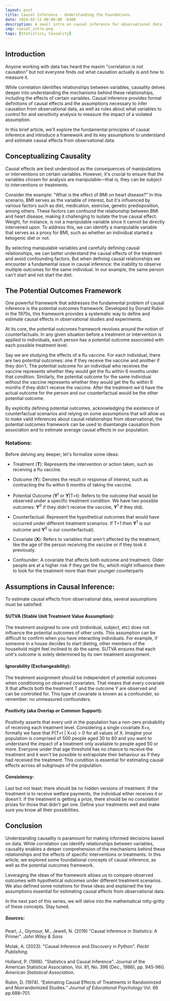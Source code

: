 ```yaml
---
layout: post
title: Causal Inference - Understanding the Foundations
date: 2024-02-11 00:00:00 -0300
description: A small intro on causal inference for observational data
img: causal_intro.png
tags: [Statistics, Causality]
---
```



## **Introduction**
Anyone working with data has heard the maxim "correlation is not causation" but not everyone finds out what causation actually is and how to measure it. 

While correlation identifies relationships between variables, causality delves deeper into understanding the mechanisms behind these relationships, including the effects of certain variables. Causal inference provides formal definitions of causal effects and the assumptions necessary to infer causation from observational data, as well as rules about what variables to control for and sensitivity analysis to measure the impact of a violated assumption. 

In this brief article, we'll explore the fundamental principles of causal inference and introduce a framework and its key assumptions to understand and estimate causal effects from observational data.

## **Conceptualizing Causality**

Causal effects are best understood as the consequences of manipulations or interventions on certain variables. However, it's crucial to ensure that the variables chosen for analysis are manipulable—that is, they can be subject to interventions or treatments.

Consider the example: "What is the effect of BMI on heart disease?" In this scenario, BMI serves as the variable of interest, but it's influenced by various factors such as diet, medication, exercise, genetic predisposition, among others. These factors can confound the relationship between BMI and heart disease, making it challenging to isolate the true causal effect. Weight, for instance, is not a manipulable variable since it cannot be directly intervened upon. To address this, we can identify a manipulable variable that serves as a proxy for BMI, such as whether an individual started a ketogenic diet or not.

By selecting manipulable variables and carefully defining causal relationships, we can better understand the causal effects of the treatment and avoid confounding factors. But when defining causal relationships we encounter a fundamental issue in causal inference: the inability to observe multiple outcomes for the same individual. In our example, the same person can't start and not start the diet.

## **The Potential Outcomes Framework**

One powerful framework that addresses the fundamental problem of causal inference is the potential outcomes framework. Developed by Donald Rubin in the 1970s, this framework provides a systematic way to define and estimate causal effects in observational studies and experiments.

At its core, the potential outcomes framework revolves around the notion of counterfactuals. In any given situation before a treatment or intervention is applied to individuals, each person has a potential outcome associated with each possible treatment level. 

Say we are studying the effects of a flu vaccine. For each individual, there are two potential outcomes: one if they receive the vaccine and another if they don't. The potential outcome for an individual who receives the vaccine represents whether they would get the flu within 6 months under that condition. Similarly, the potential outcome for the same individual without the vaccine represents whether they would get the flu within 6 months if they didn't receive the vaccine. After the treatment we'd have the actual outcome for the person and our counterfactual would be the other potential outcome. 

By explicitly defining potential outcomes, acknowledging the existence of counterfactual scenarios and relying on some assumptions that will allow us to make valid inferences about causal relationships from observational, the potential outcomes framework can be used to disentangle causation from association and to estimate average causal effects in our population.

### **Notations:**

Before delving any deeper, let's formalize some ideas:

- Treatment (**T**): 
Represents the intervention or action taken, such as receiving a flu vaccine.
  
- Outcome (**Y**): 
Denotes the result or response of interest, such as contracting the flu within 6 months of taking the vaccine.
  
- Potential Outcome (**Y**<sup>t</sup> or **Y**|T=t): 
Refers to the outcome that would be observed under a specific treatment condition. We have two possible outcomes: **Y**<sup>0</sup> if they didn't receive the vaccine, **Y**<sup>1</sup> if they did).
  
- Counterfactual: 
Represent the hypothetical outcomes that would have occurred under different treatment scenarios. If T=1 then **Y**<sup>1</sup> is our outcome and **Y**<sup>0</sup> is our counterfactual).
  
- Covariate (**X**): 
Refers to variables that aren't affected by the treatment, like the age of the person receiving the vaccine or if they took it previously.
  
- Confounder: 
A covariate that affects both outcome and treatment. Older people are at a higher risk if they get the flu, which might influence them to look for the treatment more than their younger counterparts


## **Assumptions in Causal Inference:**
To estimate causal effects from observational data, several assumptions must be satisfied:

#### **SUTVA (Stable Unit Treatment Value Assumption):**

The treatment assigned to one unit (individual, subject, etc) does not influence the potential outcomes of other units. 
This assumption can be difficult to confirm when you have interacting individuals. For example, if someone in a house decides to start dieting, other members of the household might feel inclined to do the same. SUTVA ensures that each unit's outcome is solely determined by its own treatment assignment.

#### **Ignorability (Exchangeability):**

The treatment assignment should be independent of potential outcomes when conditioning on observed covariates. That means that every covariate X that affects both the treatment T and the outcome Y are observed and can be controlled for. This type of covariate is known as a confounder, so remember: no unmeasured confounders. 

#### **Positivity (aka Overlap or Common Support):**

Positivity asserts that every unit in the population has a non-zero probability of receiving each treatment level. Considering a single covariate X=x, formally we have that P(T=t | X=x) > 0 for all values of X. 
Imagine your population is comprised of 500 people aged 30 to 80 and you want to understand the impact of a treatment only available to people aged 50 or more.  Everyone under that age threshold has no chance to receive the treatment and it won't be possible to extrapolate their behaviour as if they had received the treatment. This condition is essential for estimating causal effects across all subgroups of the population.

#### **Consistency:**
Last but not least: there should be no hidden versions of treatment. If the treatment is to receive welfare payments, the individual either receives it or doesn't. If the treatment is getting a prize, there should be no consolation prizes for those that didn't get one. Define your treatments well and make sure you know all their possibilities. 

## **Conclusion**

Understanding causality is paramount for making informed decisions based on data. While correlation can identify relationships between variables, causality enables a deeper comprehension of the mechanisms behind these relationships and the effects of specific interventions or treatments. In this article, we explored some foundational concepts of causal inference, as well as the potential outcomes framework. 

Leveraging the ideas of the framework allows us to compare observed outcomes with hypothetical outcomes under different treatment scenarios. We also defined some notations for these ideas and explained the key assumptions essential for estimating causal effects from observational data. 

In the next part of this series, we will delve into the mathematical nitty-gritty of these concepts. Stay tuned.


##### Sources:

Pearl, J., Glymour, M., Jewell, N. (2019) "Causal Inference in Statistics: A Primer". *John Wiley & Sons*

Molak, A. (2023). "Causal Inference and Discovery in Python". *Packt Publishing*.

Holland, P. (1986). "Statistics and Causal Inference". Journal of the American Statistical Association, Vol. 81, No. 396 (Dec., 1986), pp. 945-960. *American Statistical Association*.

Rubin, D. (1974). “Estimating Causal Effects of Treatments in Randominzed and Nonrandomized Studies.” _Journal of Educational Psychology_ Vol. 66 pp.688–701.
